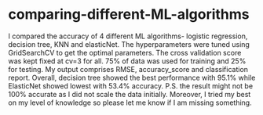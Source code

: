# comparing-different-ML-algorithms
I compared the accuracy of 4 different ML algorithms- logistic regression, decision tree, KNN and elasticNet. The hyperparameters were tuned using GridSearchCV to get the optimal parameters. The cross validation score was kept fixed at cv=3 for all. 75% of data was used for training and 25% for testing. 
My output comprises RMSE, accuracy_score and classification report. Overall, decision tree showed the best performance with 95.1% while ElasticNet showed lowest with 53.4% accuracy.
P.S. the result might not be 100% accurate as I did not scale the data initially. Moreover, I tried my best on my level of knowledge so please let me know if I am missing something.


